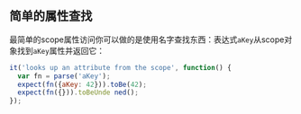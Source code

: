 ## 简单的属性查找
最简单的scope属性访问你可以做的是使用名字查找东西：表达式`aKey`从scope对象找到`aKey`属性并返回它：
```js
it('looks up an attribute from the scope', function() {
  var fn = parse('aKey');
  expect(fn({aKey: 42})).toBe(42);
  expect(fn({})).toBeUnde ned();
});
```
